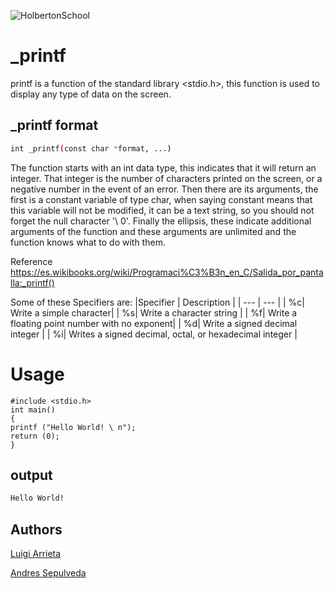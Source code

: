 ![HolbertonSchool](https://www.holbertonschool.com/holberton-logo.png)

# _printf

printf is a function of the standard library <stdio.h>, this function is used to display any type of data on the screen.

## _printf format
```bash
int _printf(const char *format, ...)
```
The function starts with an int data type, this indicates that it will return an integer. That integer is the number of characters printed on the screen, or a negative number in the event of an error.
Then there are its arguments, the first is a constant variable of type char, when saying constant means that this variable will not be modified, it can be a text string, so you should not forget the null character '\ 0'.
Finally the ellipsis, these indicate additional arguments of the function and these arguments are unlimited and the function knows what to do with them.

Reference  https://es.wikibooks.org/wiki/Programaci%C3%B3n_en_C/Salida_por_pantalla:_printf()

Some of these Specifiers are:
|Specifier   |  Description |
| ---    | --- |
| %c| Write a simple character|
| %s| Write a character string |
| %f| Write a floating point number with no exponent|
| %d| Write a signed decimal integer |
| %i| Writes a signed decimal, octal, or hexadecimal integer |

# Usage

```
#include <stdio.h>
int main()
{
printf ("Hello World! \ n");
return (0);
}
```

## output
```bash
Hello World!
```
## Authors

[Luigi Arrieta](https://https://github.com/Luigiar10)

[Andres Sepulveda](https://github.com/andi-s0106)
